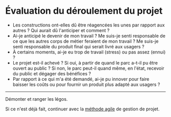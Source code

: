 # Évaluation du déroulement du projet

- Les constructions ont-elles dû être réagencées les unes par rapport aux autres ?
Qui aurait dû l'anticiper et comment ?
- Ai-je anticipé le devenir de mon travail ? Me suis-je senti responsable de ce que les autres corps de métier feraient de mon travail ? Me suis-je senti responsable du produit final qui serait livré aux usagers ?
- À certains moments, ai-je eu  trop de travail (stress) ou pas assez (ennui) ?
- Le projet est-il achevé ? Si oui, à partir de quand le parc a-t-il pu être ouvert au public ? Si non, le parc peut-il quand même, en l'état, recevoir du public et dégager des bénéfices ?
- Par rapport à ce qui m'a été demandé, ai-je pu innover pour faire baisser les coûts ou pour fournir un produit plus adapté aux usagers ?

---

Démonter et ranger les légos.

Si ce n'est déjà fait, continuer avec la [méthode agile](agile.md) de gestion de projet.